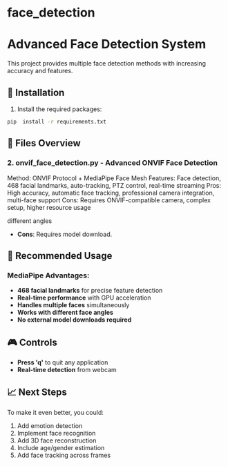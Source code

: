 # face_detection
# Advanced Face Detection System

This project provides multiple face detection methods with increasing accuracy and features.

## 🚀 Installation

1. Install the required packages:
```bash
pip  install -r requirements.txt
```

## 📁 Files Overview

### 2. onvif_face_detection.py - Advanced ONVIF Face Detection
Method: ONVIF Protocol + MediaPipe Face Mesh
Features: Face detection, 468 facial landmarks, auto-tracking, PTZ control, real-time streaming
Pros: High accuracy, automatic face tracking, professional camera integration, multi-face support
Cons: Requires ONVIF-compatible camera, complex setup, higher resource usage

different angles
- **Cons**: Requires model download.

## 🚀 Recommended Usage
### MediaPipe Advantages:
- **468 facial landmarks** for precise feature detection
- **Real-time performance** with GPU acceleration
- **Handles multiple faces** simultaneously
- **Works with different face angles**
- **No external model downloads required**


## 🎮 Controls
- **Press 'q'** to quit any application
- **Real-time detection** from webcam


## 📈 Next Steps

To make it even better, you could:
1. Add emotion detection
2. Implement face recognition
3. Add 3D face reconstruction
4. Include age/gender estimation
5. Add face tracking across frames 
